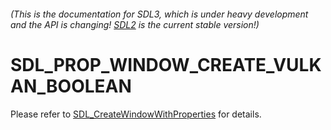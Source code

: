 ###### (This is the documentation for SDL3, which is under heavy development and the API is changing! [SDL2](https://wiki.libsdl.org/SDL2/) is the current stable version!)
# SDL_PROP_WINDOW_CREATE_VULKAN_BOOLEAN

Please refer to [SDL_CreateWindowWithProperties](SDL_CreateWindowWithProperties) for details.

